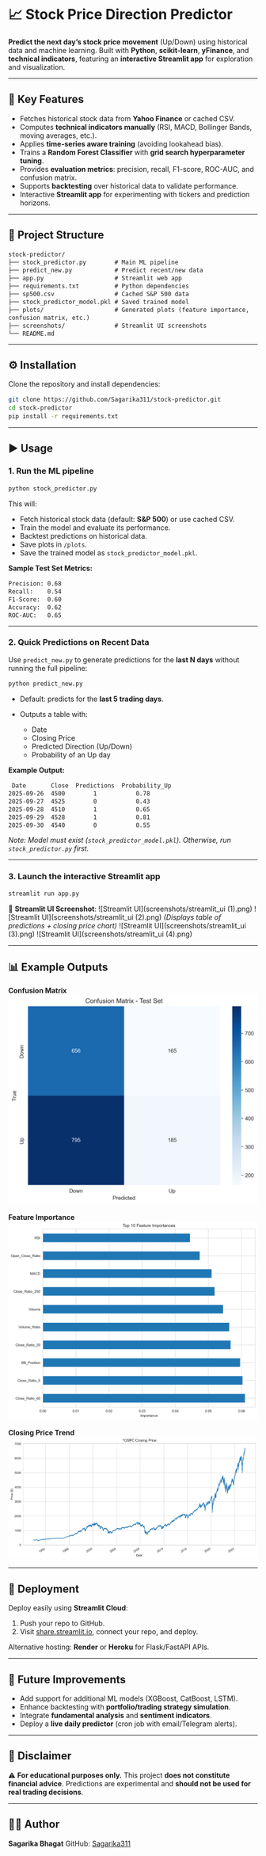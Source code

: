 # 📈 Stock Price Direction Predictor

**Predict the next day’s stock price movement** (Up/Down) using historical data and machine learning.
Built with **Python**, **scikit-learn**, **yFinance**, and **technical indicators**, featuring an **interactive Streamlit app** for exploration and visualization.

---

## 🔑 Key Features

* Fetches historical stock data from **Yahoo Finance** or cached CSV.
* Computes **technical indicators manually** (RSI, MACD, Bollinger Bands, moving averages, etc.).
* Applies **time-series aware training** (avoiding lookahead bias).
* Trains a **Random Forest Classifier** with **grid search hyperparameter tuning**.
* Provides **evaluation metrics**: precision, recall, F1-score, ROC-AUC, and confusion matrix.
* Supports **backtesting** over historical data to validate performance.
* Interactive **Streamlit app** for experimenting with tickers and prediction horizons.

---

## 📂 Project Structure

```
stock-predictor/
├── stock_predictor.py        # Main ML pipeline
├── predict_new.py            # Predict recent/new data
├── app.py                    # Streamlit web app
├── requirements.txt          # Python dependencies
├── sp500.csv                 # Cached S&P 500 data
├── stock_predictor_model.pkl # Saved trained model
├── plots/                    # Generated plots (feature importance, confusion matrix, etc.)
├── screenshots/              # Streamlit UI screenshots
└── README.md
```

---

## ⚙️ Installation

Clone the repository and install dependencies:

```bash
git clone https://github.com/Sagarika311/stock-predictor.git
cd stock-predictor
pip install -r requirements.txt
```

---

## ▶️ Usage

### 1. Run the ML pipeline

```bash
python stock_predictor.py
```

This will:

* Fetch historical stock data (default: **S&P 500**) or use cached CSV.
* Train the model and evaluate its performance.
* Backtest predictions on historical data.
* Save plots in `/plots`.
* Save the trained model as `stock_predictor_model.pkl`.

**Sample Test Set Metrics:**

```
Precision: 0.68
Recall:    0.54
F1-Score:  0.60
Accuracy:  0.62
ROC-AUC:   0.65
```

---

### 2. Quick Predictions on Recent Data

Use `predict_new.py` to generate predictions for the **last N days** without running the full pipeline:

```bash
python predict_new.py
```

* Default: predicts for the **last 5 trading days**.
* Outputs a table with:

  * Date
  * Closing Price
  * Predicted Direction (Up/Down)
  * Probability of an Up day

**Example Output:**

```
 Date       Close  Predictions  Probability_Up
2025-09-26  4500        1           0.78
2025-09-27  4525        0           0.43
2025-09-28  4510        1           0.65
2025-09-29  4528        1           0.81
2025-09-30  4540        0           0.55
```

*Note: Model must exist (`stock_predictor_model.pkl`). Otherwise, run `stock_predictor.py` first.*

---

### 3. Launch the interactive Streamlit app

```bash
streamlit run app.py
```

📸 **Streamlit UI Screenshot**:
![Streamlit UI](screenshots/streamlit_ui (1).png)
![Streamlit UI](screenshots/streamlit_ui (2).png)
*(Displays table of predictions + closing price chart)*
![Streamlit UI](screenshots/streamlit_ui (3).png)
![Streamlit UI](screenshots/streamlit_ui (4).png)

---

## 📊 Example Outputs

**Confusion Matrix**
![Confusion Matrix](plots/confusion_matrix_test_set.png)

**Feature Importance**
![Feature Importance](plots/feature_importance.png)

**Closing Price Trend**
![Closing Price Trend](plots/closing_price.png)

---

## 🚀 Deployment

Deploy easily using **Streamlit Cloud**:

1. Push your repo to GitHub.
2. Visit [share.streamlit.io](https://share.streamlit.io/), connect your repo, and deploy.

Alternative hosting: **Render** or **Heroku** for Flask/FastAPI APIs.

---

## 🔮 Future Improvements

* Add support for additional ML models (XGBoost, CatBoost, LSTM).
* Enhance backtesting with **portfolio/trading strategy simulation**.
* Integrate **fundamental analysis** and **sentiment indicators**.
* Deploy a **live daily predictor** (cron job with email/Telegram alerts).

---

## 📌 Disclaimer

⚠️ **For educational purposes only.**
This project **does not constitute financial advice**. Predictions are experimental and **should not be used for real trading decisions**.

---

## 👩‍💻 Author

**Sagarika Bhagat**
GitHub: [Sagarika311](https://github.com/Sagarika311)
